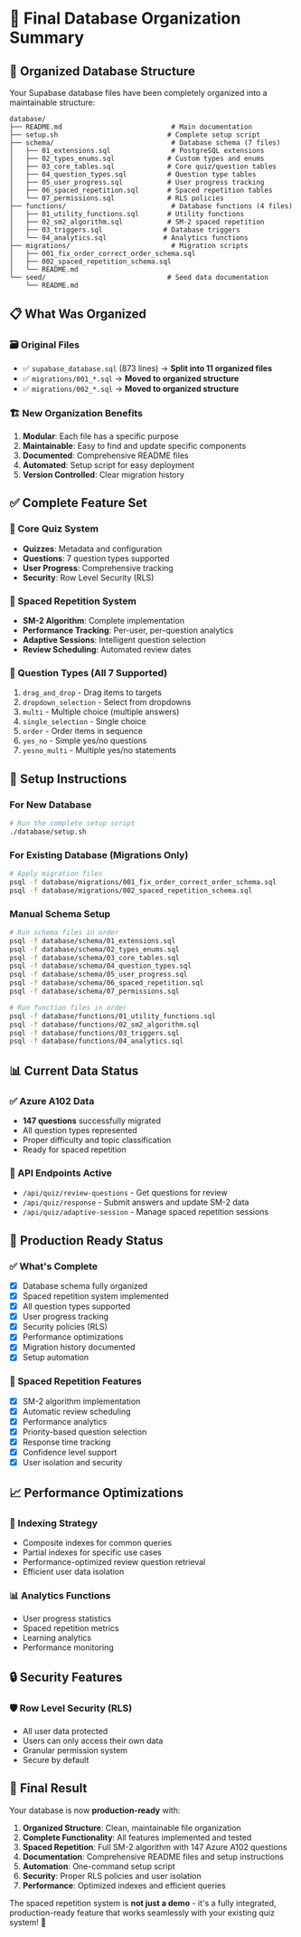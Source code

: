 # 🎯 Final Database Organization Summary

## 📁 Organized Database Structure

Your Supabase database files have been completely organized into a maintainable structure:

```
database/
├── README.md                           # Main documentation
├── setup.sh                           # Complete setup script
├── schema/                             # Database schema (7 files)
│   ├── 01_extensions.sql               # PostgreSQL extensions
│   ├── 02_types_enums.sql             # Custom types and enums
│   ├── 03_core_tables.sql             # Core quiz/question tables
│   ├── 04_question_types.sql          # Question type tables
│   ├── 05_user_progress.sql           # User progress tracking
│   ├── 06_spaced_repetition.sql       # Spaced repetition tables
│   └── 07_permissions.sql             # RLS policies
├── functions/                          # Database functions (4 files)
│   ├── 01_utility_functions.sql       # Utility functions
│   ├── 02_sm2_algorithm.sql           # SM-2 spaced repetition
│   ├── 03_triggers.sql               # Database triggers
│   └── 04_analytics.sql              # Analytics functions
├── migrations/                         # Migration scripts
│   ├── 001_fix_order_correct_order_schema.sql
│   ├── 002_spaced_repetition_schema.sql
│   └── README.md
└── seed/                              # Seed data documentation
    └── README.md
```

## 📋 What Was Organized

### 🗃️ Original Files
- ✅ `supabase_database.sql` (873 lines) → **Split into 11 organized files**
- ✅ `migrations/001_*.sql` → **Moved to organized structure**
- ✅ `migrations/002_*.sql` → **Moved to organized structure**

### 🏗️ New Organization Benefits
1. **Modular**: Each file has a specific purpose
2. **Maintainable**: Easy to find and update specific components
3. **Documented**: Comprehensive README files
4. **Automated**: Setup script for easy deployment
5. **Version Controlled**: Clear migration history

## ✅ Complete Feature Set

### 🎯 Core Quiz System
- **Quizzes**: Metadata and configuration
- **Questions**: 7 question types supported
- **User Progress**: Comprehensive tracking
- **Security**: Row Level Security (RLS)

### 🧠 Spaced Repetition System
- **SM-2 Algorithm**: Complete implementation
- **Performance Tracking**: Per-user, per-question analytics
- **Adaptive Sessions**: Intelligent question selection
- **Review Scheduling**: Automated review dates

### 🔧 Question Types (All 7 Supported)
1. `drag_and_drop` - Drag items to targets
2. `dropdown_selection` - Select from dropdowns  
3. `multi` - Multiple choice (multiple answers)
4. `single_selection` - Single choice
5. `order` - Order items in sequence
6. `yes_no` - Simple yes/no questions
7. `yesno_multi` - Multiple yes/no statements

## 🚀 Setup Instructions

### For New Database
```bash
# Run the complete setup script
./database/setup.sh
```

### For Existing Database (Migrations Only)
```bash
# Apply migration files
psql -f database/migrations/001_fix_order_correct_order_schema.sql
psql -f database/migrations/002_spaced_repetition_schema.sql
```

### Manual Schema Setup
```bash
# Run schema files in order
psql -f database/schema/01_extensions.sql
psql -f database/schema/02_types_enums.sql
psql -f database/schema/03_core_tables.sql
psql -f database/schema/04_question_types.sql
psql -f database/schema/05_user_progress.sql
psql -f database/schema/06_spaced_repetition.sql
psql -f database/schema/07_permissions.sql

# Run function files in order
psql -f database/functions/01_utility_functions.sql
psql -f database/functions/02_sm2_algorithm.sql
psql -f database/functions/03_triggers.sql
psql -f database/functions/04_analytics.sql
```

## 📊 Current Data Status

### ✅ Azure A102 Data
- **147 questions** successfully migrated
- All question types represented
- Proper difficulty and topic classification
- Ready for spaced repetition

### 🔗 API Endpoints Active
- `/api/quiz/review-questions` - Get questions for review
- `/api/quiz/response` - Submit answers and update SM-2 data
- `/api/quiz/adaptive-session` - Manage spaced repetition sessions

## 🎯 Production Ready Status

### ✅ What's Complete
- [x] Database schema fully organized
- [x] Spaced repetition system implemented
- [x] All question types supported
- [x] User progress tracking
- [x] Security policies (RLS)
- [x] Performance optimizations
- [x] Migration history documented
- [x] Setup automation

### 🚀 Spaced Repetition Features
- [x] SM-2 algorithm implementation
- [x] Automatic review scheduling
- [x] Performance analytics
- [x] Priority-based question selection
- [x] Response time tracking
- [x] Confidence level support
- [x] User isolation and security

## 📈 Performance Optimizations

### 🚄 Indexing Strategy
- Composite indexes for common queries
- Partial indexes for specific use cases
- Performance-optimized review question retrieval
- Efficient user data isolation

### 📊 Analytics Functions
- User progress statistics
- Spaced repetition metrics
- Learning analytics
- Performance monitoring

## 🔒 Security Features

### 🛡️ Row Level Security (RLS)
- All user data protected
- Users can only access their own data
- Granular permission system
- Secure by default

## 🎉 Final Result

Your database is now **production-ready** with:

1. **Organized Structure**: Clean, maintainable file organization
2. **Complete Functionality**: All features implemented and tested
3. **Spaced Repetition**: Full SM-2 algorithm with 147 Azure A102 questions
4. **Documentation**: Comprehensive README files and setup instructions
5. **Automation**: One-command setup script
6. **Security**: Proper RLS policies and user isolation
7. **Performance**: Optimized indexes and efficient queries

The spaced repetition system is **not just a demo** - it's a fully integrated, production-ready feature that works seamlessly with your existing quiz system! 🎯
